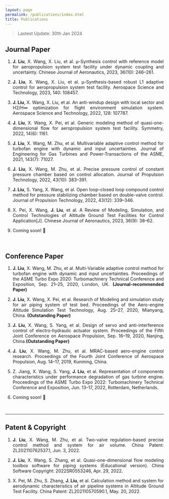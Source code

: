 ```yaml
---
layout: page
permalink: /publications/index.html
title: Publications
---
```


> Lastest Update: 30th Jan 2024&nbsp;  

## Journal Paper

1. <p style="text-align:justify; text-justify:inter-ideograph;"> <b>J. Liu</b>, X. Wang, X. Liu, et al. μ-Synthesis control with reference model for aeropropulsion system test facility under dynamic coupling and uncertainty. Chinese Journal of Aeronautics, 2023, 36(10): 246–261.</p> 

2. <p style="text-align:justify; text-justify:inter-ideograph;"> <b>J. Liu</b>, X. Wang, X. Liu, et al. μ-Synthesis-based robust L1 adaptive control for aeropropulsion system test facility. Aerospace Science and Technology, 2023, 140: 108457.</p> 

3. <p style="text-align:justify; text-justify:inter-ideograph;"> <b>J. Liu</b>, X. Wang, X. Liu, et al. An anti-windup design with local sector and H2/H∞ optimization for flight environment simulation system. Aerospace Science and Technology, 2022, 128: 107787.</p> 

4. <p style="text-align:justify; text-justify:inter-ideograph;"> <b>J. Liu</b>, X. Wang, X. Pei, et al. Generic modeling method of quasi-one-dimensional flow for aeropropulsion system test facility. Symmetry, 2022, 14(6): 1161.</p> 

5. <p style="text-align:justify; text-justify:inter-ideograph;"> <b>J. Liu</b>, X. Wang, M. Zhu, et al. Multivariable adaptive control method for turbofan engine with dynamic and input uncertainties. Journal of Engineering for Gas Turbines and Power-Transactions of the ASME, 2021, 143(7): 71027. </p> 

6. <p style="text-align:justify; text-justify:inter-ideograph;"> <b>J. Liu</b>, X. Wang, M. Zhu, et al. Precise pressure control of constant pressure chamber based on control allocation. Journal of Propulsion Technology, 2022, 43(10): 383–391. </p> 

7. <p style="text-align:justify; text-justify:inter-ideograph;"> <b>J. Liu</b>, S. Yang, X. Wang, et al. Open loop-closed loop compound control method for pressure stabilizing chamber based on double-valve control. Journal of Propulsion Technology, 2022, 43(12): 339–346. </p> 

8. <p style="text-align:justify; text-justify:inter-ideograph;"> X. Pei, X. Wang, <b>J. Liu</b>, et al. A Review of Modeling, Simulation, and Control Technologies of Altitude Ground Test Facilities for Control Application[J]. Chinese Journal of Aeronautics, 2023, 36(9): 38–62. </p> 

9. Coming soon! 🚀

<br>

## Conference Paper

1. <p style="text-align:justify; text-justify:inter-ideograph;"> <b>J. Liu</b>, X. Wang, M. Zhu, et al. Multi-Variable adaptive control method for turbofan engine with dynamic and input uncertainties. Proceedings of the ASME Turbo Expo 2020: Turbomachinery Technical Conference and Exposition, Sep. 21–25, 2020, London, UK. <b>(Journal-recommended Paper)</b></p> 

2. <p style="text-align:justify; text-justify:inter-ideograph;"> <b>J. Liu</b>, X. Wang, X. Pei, et al. Research of Modeling and simulation study for air piping system of test bed. Proceedings of the Aero-engine Altitude Simulation Test Technology, Aug. 25–27, 2020, Mianyang, China. <b>(Outstanding Paper)</b></p> 

2. <p style="text-align:justify; text-justify:inter-ideograph;"> <b>J. Liu</b>, X. Wang, S. Yang, et al. Design of servo and anti-interference control of electro-hydraulic actuator system. Proceedings of the Fifth Joint Conference on Aerospace Propulsion, Sep. 16–19, 2020, Nanjing, China.<b>(Outstanding Paper)</b></p> 

3. <p style="text-align:justify; text-justify:inter-ideograph;"> <b>J. Liu</b>, X. Wang, M. Zhu, et al. MRAC-based aero-engine control research. Proceedings of the Fourth Joint Conference of Aerospace Propulsion, Aug. 14–17, 2019, Kunming, China.</p> 

4. <p style="text-align:justify; text-justify:inter-ideograph;"> Z. Jiang, X. Wang, S. Yang, <b>J. Liu</b>, et al. Representation of components characteristics under performance degradation of gas turbine engine. Proceedings of the ASME Turbo Expo 2022: Turbomachinery Technical Conference and Exposition, Jun. 13–17, 2022, Rotterdam, Netherlands.</p> 

5. Coming soon! 🚀

<br>

---

## Patent & Copyright  

1. <p style="text-align:justify; text-justify:inter-ideograph;"> <b>J. Liu</b>, X. Wang, M. Zhu, et al. Two-valve regulation-based precise control method and system for air volume. China Patent: ZL202110762537.1, Jun. 3, 2022.</p> 

2. <p style="text-align:justify; text-justify:inter-ideograph;"> <b>J. Liu</b>, X. Wang, S. Zhang, et al. Quasi-one-dimensional flow modeling toolbox software for piping systems (Educational version). China Software Copyright: 2022SR0553246, Apr. 29, 2022.</p> 

3. <p style="text-align:justify; text-justify:inter-ideograph;"> X. Pei, M. Zhu, S. Zhang, <b>J. Liu</b>, et al. Calculation method and system for aerodynamic characteristics of air pipeline systems in Altitude Ground Test Facility.  China Patent: ZL202110570590.1, May. 20, 2022.</p> 

<br>

